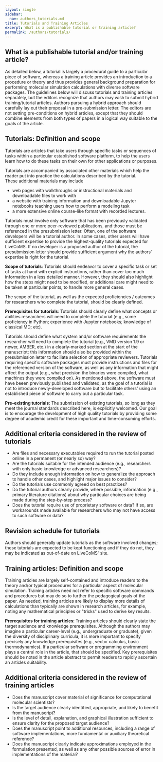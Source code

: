 ```yaml
---
layout: single
sidebar:
  nav: authors_tutorials.md
title: Tutorials and Training Articles
excerpt: What is a publishable tutorial or training article?
permalink: /authors/tutorials/
---
```


## What is a publishable tutorial and/or training article?
As detailed below, a tutorial is largely a procedural guide to a particular piece of software, whereas a training article provides an introduction to a procedure or theory and thus provides general background preparation for performing molecular simulation calculations with diverse software packages.
The guidelines below will discuss tutorials and training articles separately, but the editors recognize that authors may wish to submit hybrid training/tutorial articles.  Authors pursuing a hybrid approach should carefully lay out their proposal in a pre-submission letter.  The editors are not setting pre-conditions on hybrid articles, except that they should combine elements from both types of papers in a logical way suitable to the goals of the article.

## Tutorials: Definition and scope
Tutorials are articles that take users through specific tasks or sequences of tasks within a particular established software platform, to help the users learn how to do these tasks on their own for other applications or purposes. 

Tutorials are accompanied by associated other materials which help the reader put into practice the calculations described by the tutorial.  
These additional materials may include 
  - web pages with walkthroughs or instructional materials and downloadable files to work with
  - a website with training information and downloadable Jupyter notebooks teaching users how to perform a modeling task
  - a more extensive online course-like format with recorded lectures.
  
Tutorials must involve only software that has been previously validated through one or more peer-reviewed publications, and those must be referenced in the presubmission letter.  Often, one of the software developers will be a tutorial author.  In some cases, other users will have sufficient expertise to provide the highest-quality tutorials expected for LiveCoMS. If no developer is a proposed author of the tutorial, the presubmission letter should provide sufficient argument why the authors' expertise is right for the tutorial. 

**Scope of tutorials**: Tutorials should endeavor to cover a specific task or set of tasks at hand with explicit instructions, rather than cover too much information in a less detailed manner. However, they should also highlight how the steps might need to be modified, or additional care might need to be taken at particular points, to handle more general cases.  

The scope of the tutorial, as well as the expected proficiencies / outcomes for researchers who complete the tutorial, should be clearly defined.

**Prerequisites for tutorials**: Tutorials should clearly define what concepts or abilities researchers will need to complete the tutorial (e.g., some proficiency in Python; experience with Jupyter notebooks; knowledge of classical MD; etc).

Tutorials should define what system and/or software requirements the researcher will need to complete the tutorial (e.g., VMD version 1.9 or newer, AMBER, etc.) in a clearly-marked section at the start of the manuscript; this information should also be provided within the presubmission letter to faciliate selection of appropriate reviewers. Tutorials requiring specific software packages must provide instructions and files for the referenced version of the software, as well as any information that might affect the output (e.g., what precision the binaries were compiled, what machines they were compiled on). As mentioned above, the software must have beeen previously published and validated, as the goal of a tutorial is not to introduce newly-developed software but to facilitate others' using an established piece of software to carry out a particular task.

**Pre-existing tutorials**: The submission of existing tutorials, so long as they meet the journal standards described here, is explicitly welcomed.
Our goal is to encourage the development of high quality tutorials by providing some degree of academic credit for these important and time-consuming efforts.

## Additional criteria considered in the review of tutorials
* Are files and necessary executables required to run the tutorial posted online in a permanent (or nearly so) way?
* Are the tutorials suitable for the intended audience (e.g., researchers with only basic knowledge or advanced researchers)?
* Do they include enough information on how to generalize the approach to handle other cases, and highlight major issues to consider?
* Do the tutorials use commonly agreed on best practices?
* Do the tutorial authors clearly provide, where possible, information (e.g., primary literature citations) about why particular choices are being made during the step-by-step process?
* Does the tutorial require use of proprietary software or data?  If so, are workarounds made available for researchers who may not have access to such software or data?

## Revision schedule for tutorials

Authors should generally update tutorials as the software involved
changes; these tutorials are expected to be kept functioning and if
they do not, they may be indicated as out-of-date on LiveCoMS' site.

## Training articles: Definition and scope
Training articles are largely self-contained and introduce readers to the theory and/or typical procedures for a particular aspect of molecular simulation.  Training articles need not refer to specific software commands and procedures but may do so to further the pedagogical goals of the paper.  As needed, training articles are likely to display more details of calculations than typically are shown in research articles, for example, noting any mathematical principles or "tricks" used to derive key results.

**Prerequisites for training articles**: Training articles should clearly state the target audience and knowledge prerequisites.  Although the authors may imagine a particular career-level (e.g., undergraduate or graduate), given the diversity of disciplinary curricula, it is more important to specify precisely any knowledge prerequisites  (e.g., vector calculus, basic thermodynamics).  If a particular software or programming environment plays a central role in the article, that should be specified.  Key prerequisites should be noted in the article abstract to permit readers to rapidly ascertain an articles suitability.

## Additional criteria considered in the review of training articles
* Does the manuscript cover material of significance for computational molecular scientists?
* Is the target audience clearly identified, appropriate, and likely to benefit from the manuscript?
* Is the level of detail, explanation, and graphical illustration sufficient to ensure clarity for the proposed target audience?
* Does the manuscript point to additional resources, including a range of software implementations, more fundamental or auxiliary theoretical reference?
* Does the manuscript clearly indicate approximations employed in the formulation presented, as well as any other possible sources of error in implementations of the material?


